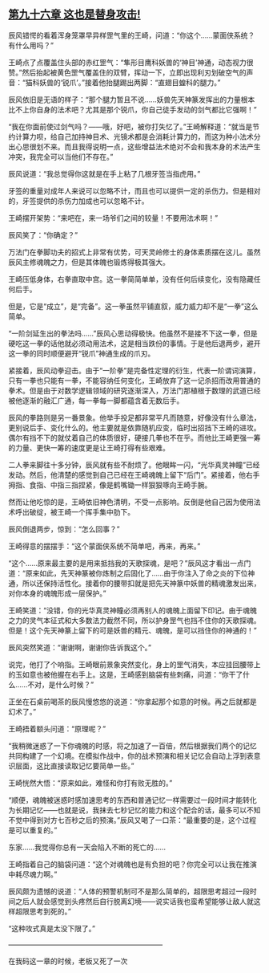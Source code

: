 ## [第九十六章 这也是替身攻击!](https://www.xxbiquge.com/11_11207/8873252.html)


  辰风错愕的看着浑身笼罩早异样罡气里的王崎，问道：“你这个……蒙面侠系统？有什么用吗？”

  王崎点了点覆盖住头部的赤红罡气：“隼形目鹰科妖兽的‘神目’神通，动态视力很赞。”然后抬起被黄色罡气覆盖住的双臂，挥动一下，立即出现利刃划破空气的声音：“猫科妖兽的‘锐爪’。”接着他抬腿踢出两脚：“直翅目蝗科的腿力。”

  辰风依旧是无语的样子：“那个腿力暂且不说……妖兽先天神篆发挥出的力量根本比不上你自身的法术吧？尤其是那个锐爪，你自己徒手发动的剑气都比它强啊！”

  “我在你面前使过剑气吗？——哦，好吧，被你打失忆了。”王崎解释道：“就当是节约计算力呗，给自己加持神目术、光镜术都是会消耗计算力的，而这为种小法术分出心思很划不来。而且我得说明一点，这些增益法术绝对不会和我本身的术法产生冲突，我完全可以当他们不存在。”

  辰风说道：“我总觉得你这就是在手上粘了几根牙签当指虎用。”

  牙签的重量对成年人来说可以忽略不计，而且也可以提供一定的杀伤力。但是相对的，牙签提供的杀伤力加成也可以忽略不计。

  王崎摆开架势：“来吧在，来一场爷们之间的较量！不要用法术啊！”

  辰风笑了：“你确定？”

  万法门在拳脚功夫的招式上非常有优势，可天灵岭修士的身体素质摆在这儿。虽然辰风主修魂魄之力，但是其体魄也锻炼得极其强大。

  王崎压低身体，右拳直取中宫。这一拳简简单单，没有任何后续变化，没有隐藏任何后手。

  但是，它是“成立”，是“完备”。这一拳虽然平铺直叙，威力威力却不是“一拳”这么简单。

  “一阶剑延生出的拳法吗……”辰风心思动得极快。他虽然不是接不下这一拳，但是硬吃这一拳的话他就必须动用法术，这是相当跌份的事情。于是他后退两步，避开这一拳的同时顺便避开“锐爪”神通生成的爪刃。

  紧接着，辰风动拳迎击。由于“一阶拳”是完备性定理的衍生，代表一阶谓词演算，只有一拳也只能有一拳，不能容纳任何变化，王崎放弃了这一记杀招而改用普通的拳术。但是由于对数学逻辑领域的研究逐渐深入，万法门那植根于数理的武道已经被他逐渐的融汇广通，每一拳每一脚都蕴含着无数后手。

  辰风的拳路则是另一番景象。他举手投足都非常平凡而随意，好像没有什么章法，更别说后手、变化什么的。他主要就是依靠随机应变，临时出招挡下王崎的进攻。偶尔有挡不下的就仗着自己的体质很好，硬接几拳也不在乎。而他比王崎更强一筹的力量、更快一筹的速度更是让王崎打得有些艰难。

  二人拳来脚往十多分钟，辰风就有些不耐烦了。他眼眸一闪，“光华真灵神瞳”已经发动。然后，他清楚的感觉到自己已经在王崎魂魄上留下“后门”。紧接着，他右手拇指、食指、中指三指捏紧，像是鹤嘴锄一样狠狠啄向王崎手腕。

  然而让他吃惊的是，王崎依旧神色清明，不受一点影响。反倒是他自己因为使用法术呼出破绽，被王崎一个挥手集中肋下。

  辰风倒退两步，惊到：“怎么回事？”

  王崎得意的摆摆手：“这个蒙面侠系统不简单吧，再来，再来。”

  “这个……原来最主要的是用来抵挡我的天歌探魂，是吧？”辰风这才看出一点门道：“原来如此，先天神篆被你炼制之后固化了……由于你注入了命之炎的下位神通，所以还保持活性化。接着你的腰带扣就是把先天神篆中妖兽的精魂激发出来，对你本身的魂魄形成一层保护。”

  王崎笑道：“没错，你的光华真灵神瞳必须再别人的魂魄上面留下印记。由于魂魄之力的灵气本征式和大多数法力截然不同，所以护身罡气也挡不住你的天歌探魂。但是！这个先天神篆上留下的可是妖兽的精元、魂魄，是可以挡住你的神通的！”

  辰风突然笑道：“谢谢啊，谢谢你告诉我这个。”

  说完，他打了个响指。王崎眼前景象突然变化，身上的罡气消失，本应挂回腰带上的玉如意也被他握在右手上。这是，王崎感到脑袋有些刺痛，问道：“你干了什么……不对，是什么时候？”

  正坐在石桌前喝茶的辰风慢悠悠的说道：“你拿起那个如意的时候。再之后就都是幻术了。”

  王崎捂着额头问道：“原理呢？”

  “我稍微迷惑了一下你魂魄的时感，将之加速了一百倍，然后根据我们两个的记忆共同构建了一个幻境。在模拟作战中，你的战术预演和相关记忆会自动上浮到表意识层面，这比直接读取记忆要简单一些。”

  王崎恍然大悟：“原来如此，难怪和你打有败无胜的。”

  “顺便，魂魄被迷惑时感加速思考的东西和普通记忆一样需要过一段时间才能转化为长期记忆——也就是说，我抹去七秒记忆的能力和这个配合的话，最多可以不知不觉中得到对方七百秒之后的预演。”辰风又喝了一口茶：“最重要的是，这个过程是可以重复的。”

  东家……我觉得你总有一天会陷入不断的死亡的……

  王崎指着自己的脑袋问道：“这个对魂魄也是有负担的吧？你完全可以让我在推演中耗尽魂力啊。”

  辰风颇为遗憾的说道：“人体的预警机制可不是那么简单的，超限思考超过一段时间之后人就会感觉到头疼然后自行脱离幻境——说实话我也蛮希望能够让敌人就这样超限思考到死的。”

  “这种攻式真是太没下限了。”

  ——————————————————————

  在我码这一章的时候，老板又死了一次
